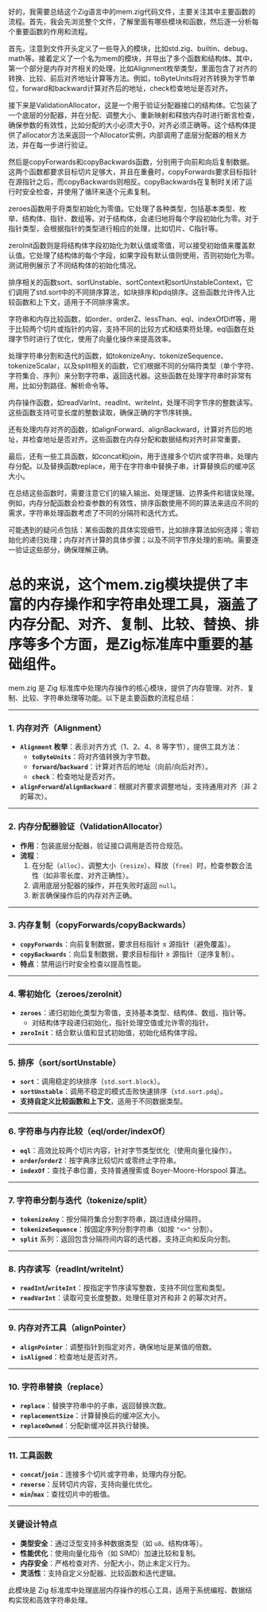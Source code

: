 好的，我需要总结这个Zig语言中的mem.zig代码文件，主要关注其中主要函数的流程。首先，我会先浏览整个文件，了解里面有哪些模块和函数，然后逐一分析每个重要函数的作用和流程。

首先，注意到文件开头定义了一些导入的模块，比如std.zig、builtin、debug、math等。接着定义了一个名为mem的模块，并导出了多个函数和结构体。其中，第一个部分是内存对齐相关的处理，比如Alignment枚举类型，里面包含了对齐的转换、比较、前后对齐地址计算等方法。例如，toByteUnits将对齐转换为字节单位，forward和backward计算对齐后的地址，check检查地址是否对齐。

接下来是ValidationAllocator，这是一个用于验证分配器接口的结构体。它包装了一个底层的分配器，并在分配、调整大小、重新映射和释放内存时进行断言检查，确保参数的有效性，比如分配的大小必须大于0，对齐必须正确等。这个结构体提供了allocator方法来返回一个Allocator实例，内部调用了底层分配器的相关方法，并在每一步进行验证。

然后是copyForwards和copyBackwards函数，分别用于向前和向后复制数据。这两个函数都要求目标切片足够大，并且在重叠时，copyForwards要求目标指针在源指针之后，而copyBackwards则相反。copyBackwards在复制时关闭了运行时安全检查，并使用了循环来逐个元素复制。

zeroes函数用于将类型初始化为零值。它处理了各种类型，包括基本类型、枚举、结构体、指针、数组等。对于结构体，会递归地将每个字段初始化为零。对于指针类型，会根据指针的类型进行相应的处理，比如切片、C指针等。

zeroInit函数则是将结构体字段初始化为默认值或零值，可以接受初始值来覆盖默认值。它处理了结构体的每个字段，如果字段有默认值则使用，否则初始化为零。测试用例展示了不同结构体的初始化情况。

排序相关的函数sort、sortUnstable、sortContext和sortUnstableContext，它们调用了std.sort中的不同排序算法，如块排序和pdq排序。这些函数允许传入比较函数和上下文，适用于不同排序需求。

字符串和内存比较函数，如order、orderZ、lessThan、eql、indexOfDiff等，用于比较两个切片或指针的内容，支持不同的比较方式和结束符处理。eql函数在处理字节时进行了优化，使用了向量化操作来提高效率。

处理字符串分割和迭代的函数，如tokenizeAny、tokenizeSequence、tokenizeScalar，以及split相关的函数，它们根据不同的分隔符类型（单个字符、字符集合、序列）来分割字符串，返回迭代器。这些函数在处理字符串时非常有用，比如分割路径、解析命令等。

内存操作函数，如readVarInt、readInt、writeInt，处理不同字节序的整数读写。这些函数支持可变长度的整数读取，确保正确的字节序转换。

还有处理内存对齐的函数，如alignForward、alignBackward，计算对齐后的地址，并检查地址是否对齐。这些函数在内存分配和数据结构对齐时非常重要。

最后，还有一些工具函数，如concat和join，用于连接多个切片或字符串，处理内存分配。以及替换函数replace，用于在字符串中替换子串，计算替换后的缓冲区大小。

在总结这些函数时，需要注意它们的输入输出、处理逻辑、边界条件和错误处理。例如，内存分配函数会检查参数的有效性，排序函数使用不同的算法来适应不同的需求，字符串处理函数考虑了不同的分隔符和迭代方式。

可能遇到的疑问点包括：某些函数的具体实现细节，比如排序算法如何选择；零初始化的递归处理；内存对齐计算的具体步骤；以及不同字节序处理的影响。需要逐一验证这些部分，确保理解正确。

总的来说，这个mem.zig模块提供了丰富的内存操作和字符串处理工具，涵盖了内存分配、对齐、复制、比较、替换、排序等多个方面，是Zig标准库中重要的基础组件。
================================================
mem.zig 是 Zig 标准库中处理内存操作的核心模块，提供了内存管理、对齐、复制、比较、字符串处理等功能。以下是主要函数的流程总结：

---

### **1. 内存对齐（Alignment）**
- **`Alignment` 枚举**：表示对齐方式（1、2、4、8 等字节），提供工具方法：
  - **`toByteUnits`**：将对齐值转换为字节数。
  - **`forward`/`backward`**：计算对齐后的地址（向前/向后对齐）。
  - **`check`**：检查地址是否对齐。
- **`alignForward`/`alignBackward`**：根据对齐要求调整地址，支持通用对齐（非 2 的幂次）。

---

### **2. 内存分配器验证（ValidationAllocator）**
- **作用**：包装底层分配器，验证接口调用是否符合规范。
- **流程**：
  1. 在分配（`alloc`）、调整大小（`resize`）、释放（`free`）时，检查参数合法性（如非零长度、对齐正确性）。
  2. 调用底层分配器的操作，并在失败时返回 `null`。
  3. 断言确保操作后的内存对齐正确。

---

### **3. 内存复制（copyForwards/copyBackwards）**
- **`copyForwards`**：向前复制数据，要求目标指针 ≤ 源指针（避免覆盖）。
- **`copyBackwards`**：向后复制数据，要求目标指针 ≥ 源指针（逆序复制）。
- **特点**：禁用运行时安全检查以提高性能。

---

### **4. 零初始化（zeroes/zeroInit）**
- **`zeroes`**：递归初始化类型为零值，支持基本类型、结构体、数组、指针等。
  - 对结构体字段递归初始化，指针处理空值或允许零的指针。
- **`zeroInit`**：结合默认值和显式初始值，初始化结构体字段。

---

### **5. 排序（sort/sortUnstable）**
- **`sort`**：调用稳定的块排序（`std.sort.block`）。
- **`sortUnstable`**：调用不稳定的模式击败快速排序（`std.sort.pdq`）。
- **支持自定义比较函数和上下文**，适用于不同数据类型。

---

### **6. 字符串与内存比较（eql/order/indexOf）**
- **`eql`**：高效比较两个切片内容，针对字节类型优化（使用向量化操作）。
- **`order`/`orderZ`**：按字典序比较切片或零终止字符串。
- **`indexOf`**：查找子串位置，支持普通搜索或 Boyer-Moore-Horspool 算法。

---

### **7. 字符串分割与迭代（tokenize/split）**
- **`tokenizeAny`**：按分隔符集合分割字符串，跳过连续分隔符。
- **`tokenizeSequence`**：按固定序列分割字符串（如按 `"<>"` 分割）。
- **`split`** 系列：返回包含分隔符间内容的迭代器，支持正向和反向分割。

---

### **8. 内存读写（readInt/writeInt）**
- **`readInt`/`writeInt`**：按指定字节序读写整数，支持不同位宽和类型。
- **`readVarInt`**：读取可变长度整数，处理任意对齐和非 2 的幂次对齐。

---

### **9. 内存对齐工具（alignPointer）**
- **`alignPointer`**：调整指针到指定对齐，确保地址是某值的倍数。
- **`isAligned`**：检查地址是否对齐。

---

### **10. 字符串替换（replace）**
- **`replace`**：替换字符串中的子串，返回替换次数。
- **`replacementSize`**：计算替换后的缓冲区大小。
- **`replaceOwned`**：分配新缓冲区并执行替换。

---

### **11. 工具函数**
- **`concat`/`join`**：连接多个切片或字符串，处理内存分配。
- **`reverse`**：反转切片内容，支持向量化优化。
- **`min`/`max`**：查找切片中的极值。

---

### **关键设计特点**
- **类型安全**：通过泛型支持多种数据类型（如 `u8`、结构体等）。
- **性能优化**：使用向量化指令（如 SIMD）加速比较和复制。
- **内存安全**：严格检查对齐、分配大小，防止未定义行为。
- **灵活性**：支持自定义分配器、比较函数和迭代逻辑。

此模块是 Zig 标准库中处理底层内存操作的核心工具，适用于系统编程、数据结构实现和高效字符串处理。